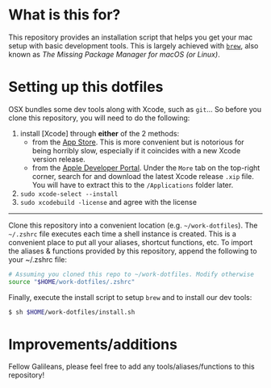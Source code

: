 # What is this for?
This repository provides an installation script that helps you get your mac setup with basic development tools. This is largely achieved with [`brew`](https://brew.sh/), also known as *The Missing Package Manager for macOS (or Linux)*.

# Setting up this dotfiles
OSX bundles some dev tools along with Xcode, such as `git`... So before you clone this repository, you will need to do the following:
  1. install [Xcode] through **either** of the 2 methods:
     - from the [App Store](https://apps.apple.com/sg/app/xcode/id497799835?mt=12). This is more convenient but is notorious for being horribly slow, especially if it coincides with a new Xcode version release.
     - from the [Apple Developer Portal](https://developer.apple.com/download/release/). Under the `More` tab on the top-right corner, search for and download the latest Xcode release `.xip` file. You will have to extract this to the `/Applications` folder later.
  2. `sudo xcode-select --install`
  3. `sudo xcodebuild -license` and agree with the license

---

Clone this repository into a convenient location (e.g. `~/work-dotfiles`). The `~/.zshrc` file executes each time a shell instance is created. This is a convenient place to put all your aliases, shortcut functions, etc. To import the aliases & functions provided by this repository, append the following to your ~/.zshrc file:
```bash
# Assuming you cloned this repo to ~/work-dotfiles. Modify otherwise
source "$HOME/work-dotfiles/.zshrc"
```

Finally, execute the install script to setup `brew` and to install our dev tools:
```bash
$ sh $HOME/work-dotfiles/install.sh
```

# Improvements/additions
Fellow Galileans, please feel free to add any tools/aliases/functions to this repository!